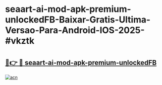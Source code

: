 # seaart-ai-mod-apk-premium-unlockedFB-Baixar-Gratis-Ultima-Versao-Para-Android-IOS-2025-#vkztk

# <h2><a href="https://ainizakaria.my?title=seaart-ai-mod-apk-premium-unlockedFB&ref=22M">🔗👉 🔴 seaart-ai-mod-apk-premium-unlockedFB</a></h2>

[![acn](https://github.com/user-attachments/assets/0f9c940e-d8b0-45ae-aac7-cd30a18b3e1c)](https://ainizakaria.my?title=seaart-ai-mod-apk-premium-unlockedFB&ref=22M)

